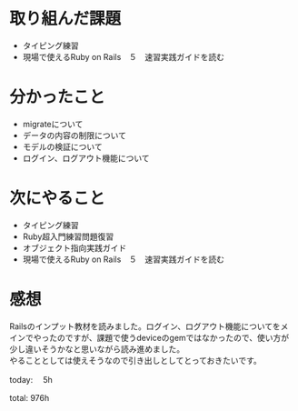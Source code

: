 #  取り組んだ課題
- タイピング練習
- 現場で使えるRuby on Rails　５　速習実践ガイドを読む



# 分かったこと
- migrateについて
- データの内容の制限について
- モデルの検証について
- ログイン、ログアウト機能について

  
# 次にやること
- タイピング練習
- Ruby超入門練習問題復習
- オブジェクト指向実践ガイド
- 現場で使えるRuby on Rails　５　速習実践ガイドを読む




# 感想
Railsのインプット教材を読みました。ログイン、ログアウト機能についてをメインでやったのですが、課題で使うdeviceのgemではなかったので、使い方が少し違いそうかなと思いながら読み進めました。  
やることとしては使えそうなので引き出しとしてとっておきたいです。

today: 　5h

total: 976h
